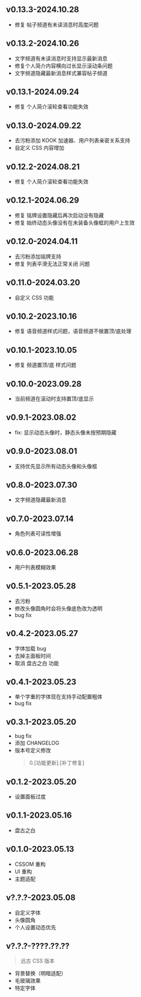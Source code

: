 ## v0.13.3-2024.10.28

 - 修复 帖子频道有未读消息时高度问题

## v0.13.2-2024.10.26

 - 文字频道有未读消息时支持显示最新消息
 - 修复个人简介内容横向过长显示滚动条问题
 - 文字频道隐藏最新消息样式兼容帖子频道

## v0.13.1-2024.09.24

 - 修复 个人简介滚轮查看功能失效

## v0.13.0-2024.09.22

 - 去污粉添加 KOOK 加速器、用户列表亲密关系支持
 - 自定义 CSS 内容增加

## v0.12.2-2024.08.21

 - 修复 个人简介滚轮查看功能失效

## v0.12.1-2024.06.29

 - 修复 铭牌设置隐藏后再次启动没有隐藏
 - 修复 始终动态头像没有在未装备头像框的用户上生效

## v0.12.0-2024.04.11

 - 去污粉添加铭牌支持
 - 修复 列表平滑无法正常关闭 问题

## v0.11.0-2024.03.20

 - 自定义 CSS 功能

## v0.10.2-2023.10.16

 - 修复 语音频道样式问题，语音频道不做置顶/底处理

## v0.10.1-2023.10.05

 - 修复 频道置顶/底 样式问题

## v0.10.0-2023.09.28

 - 当前频道在滚动时支持置顶/底显示

## v0.9.1-2023.08.02
 
 - fix: 显示动态头像时，静态头像未按预期隐藏

## v0.9.0-2023.08.01

 - 支持优先显示所有动态头像和头像框

## v0.8.0-2023.07.30

 - 文字频道隐藏最新消息 

## v0.7.0-2023.07.14

 - 角色列表可读性增强

## v0.6.0-2023.06.28

 - 用户列表模糊效果

## v0.5.1-2023.05.28

 - 去污粉
 - 修改头像圆角时会将头像底色改为透明
 - bug fix

## v0.4.2-2023.05.27

 - 字体加载 bug
 - 去掉主面板时间
 - 取消 盘古之白 功能

## v0.4.1-2023.05.23

 - 单个字重的字体现在支持手动配置粗体
 - bug fix

## v0.3.1-2023.05.20

 - bug fix
 - 添加 CHANGELOG
 - 版本号定义修改
    > 0.[功能更新].[补丁修复]

## v0.1.2-2023.05.20

 - 设置面板过度

## v0.1.1-2023.05.16

 - 盘古之白

## v0.1.0-2023.05.13

 - CSSOM 重构
 - UI 重构
 - 主题适配

## v?.?.?-2023.05.08

 - 自定义字体
 - 头像圆角
 - 个人设置动态优先

## v?.?.?-????.??.??

> 远古 CSS 版本

 - 背景替换（明暗适配）
 - 毛玻璃效果
 - 特定字体

